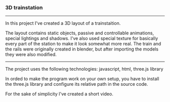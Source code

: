 <h3>3D trainstation</h3>
<hr>

In this project I've created a 3D layout of a trainstaition.

The layout contains static objects, passive and controllable animations, special lightings and shadows.
I've also used special texture for basically every part of the station to make it look somewhat more real.
The train and the rails were originally created in blender, but after importing the models they were also modified.

<hr>

The project uses the following technologies: javascript, html, three.js library

In orded to make the program work on your own setup, you have to install the three.js library and configure its relative path in the source code.

For the sake of simplicity I've created a short video.
